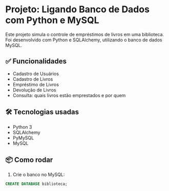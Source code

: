 # Projeto: Ligando Banco de Dados com Python e MySQL

Este projeto simula o controle de empréstimos de livros em uma biblioteca. Foi desenvolvido com Python e SQLAlchemy, utilizando o banco de dados MySQL.

## ✅ Funcionalidades

- Cadastro de Usuários
- Cadastro de Livros
- Empréstimo de Livros
- Devolução de Livros
- Consulta: quais livros estão emprestados e por quem

## 🛠️ Tecnologias usadas

- Python 3
- SQLAlchemy
- PyMySQL
- MySQL

## 📦 Como rodar

1. Crie o banco no MySQL:

```sql
CREATE DATABASE biblioteca;
